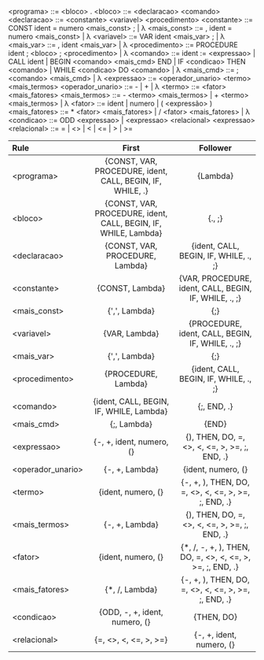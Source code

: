 \<programa> ::= \<bloco> .
\<bloco> ::= \<declaracao> \<comando>
\<declaracao> ::= \<constante> \<variavel> \<procedimento>
\<constante> ::= CONST ident = numero \<mais\_const> ; | λ
\<mais\_const> ::= , ident = numero \<mais\_const> | λ
\<variavel> ::= VAR ident \<mais\_var> ; | λ
\<mais\_var> ::= , ident \<mais\_var> | λ
\<procedimento> ::= PROCEDURE ident ; \<bloco> ; \<procedimento> | λ
\<comando> ::= ident := \<expressao>
    | CALL ident
    | BEGIN \<comando> \<mais\_cmd> END
    | IF \<condicao> THEN \<comando>
    | WHILE \<condicao> DO \<comando>
    | λ
\<mais\_cmd> ::= ; \<comando> \<mais\_cmd> | λ
\<expressao> ::= \<operador\_unario> \<termo> \<mais\_termos>
\<operador\_unario> ::= - | + | λ
\<termo> ::= \<fator> \<mais\_fatores>
\<mais\_termos> ::= - \<termo> \<mais\_termos> | + \<termo> \<mais\_termos> | λ
\<fator> ::= ident | numero | ( \<expressão> )
\<mais\_fatores> ::= * \<fator> \<mais\_fatores> | / \<fator> \<mais\_fatores> | λ
\<condicao> ::= ODD \<expressao>
    | \<expressao> \<relacional> \<expressao>
\<relacional> ::= = | <> | < | <= | > | >=

| Rule | First | Follower |
| :--- | :---: | :------: |
| \<programa> | {CONST, VAR, PROCEDURE, ident, CALL, BEGIN, IF, WHILE, .} | {Lambda} |
| \<bloco> | {CONST, VAR, PROCEDURE, ident, CALL, BEGIN, IF, WHILE, Lambda} | {., ;} |
| \<declaracao> | {CONST, VAR, PROCEDURE, Lambda} | {ident, CALL, BEGIN, IF, WHILE, ., ;} |
| \<constante> | {CONST, Lambda} | {VAR, PROCEDURE, ident, CALL, BEGIN, IF, WHILE, ., ;} |
| \<mais\_const> | {',', Lambda} | {;} |
| \<variavel> | {VAR, Lambda} | {PROCEDURE, ident, CALL, BEGIN, IF, WHILE, ., ;} |
| \<mais\_var> | {',', Lambda} | {;} |
| \<procedimento> | {PROCEDURE, Lambda} | {ident, CALL, BEGIN, IF, WHILE, ., ;} |
| \<comando> | {ident, CALL, BEGIN, IF, WHILE, Lambda} | {;, END, .} |
| \<mais\_cmd> | {;, Lambda} | {END} |
| \<expressao> | {-, +, ident, numero, (} | {), THEN, DO, =, <>, <, <=, >, >=, ;, END, .} |
| \<operador\_unario> | {-, +, Lambda} | {ident, numero, (} |
| \<termo> | {ident, numero, (} | {-, +, ), THEN, DO, =, <>, <, <=, >, >=, ;, END, .} |
| \<mais\_termos> | {-, +, Lambda} | {), THEN, DO, =, <>, <, <=, >, >=, ;, END, .} |
| \<fator> | {ident, numero, (} | {\*, /, -, +, ), THEN, DO, =, <>, <, <=, >, >=, ;, END, .} |
| \<mais\_fatores> | {\*, /, Lambda} | {-, +, ), THEN, DO, =, <>, <, <=, >, >=, ;, END, .} |
| \<condicao> | {ODD, -, +, ident, numero, (} | {THEN, DO} |
| \<relacional> | {=, <>, <, <=, >, >=} | {-, +, ident, numero, (} | 

